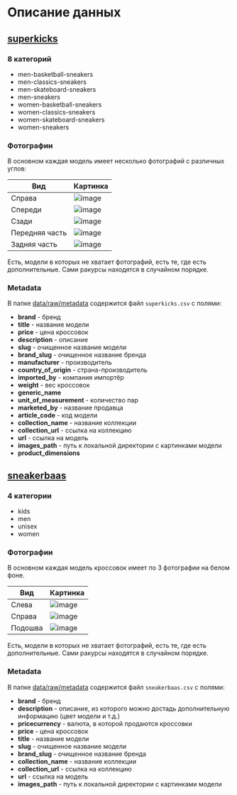 # Описание данных

## [superkicks](https://www.superkicks.in/)

### 8 категорий

- men-basketball-sneakers
- men-classics-sneakers
- men-skateboard-sneakers
- men-sneakers
- women-basketball-sneakers
- women-classics-sneakers
- women-skateboard-sneakers
- women-sneakers

### Фотографии

В основном каждая модель имеет несколько фотографий с различных углов:

| Вид            | Картинка                                                                                                    |
| -------------- | ----------------------------------------------------------------------------------------------------------- |
| Справа         | ![image](https://github.com/miem-refugees/sneakers-ml/assets/57370975/f2c43479-4069-42b7-87fe-12ead6d2943b) |
| Спереди        | ![image](https://github.com/miem-refugees/sneakers-ml/assets/57370975/1b8bb638-b1d2-48bb-b3de-e9ebcc16c907) |
| Сзади          | ![image](https://github.com/miem-refugees/sneakers-ml/assets/57370975/ebd62ffd-6ca5-4c39-b713-d6b4482f0dbf) |
| Передняя часть | ![image](https://github.com/miem-refugees/sneakers-ml/assets/57370975/dbc13ed8-54e3-4ece-9d2d-e49410a29500) |
| Задняя часть   | ![image](https://github.com/miem-refugees/sneakers-ml/assets/57370975/a025d0eb-f9cd-4bab-947f-723af3092ff5) |

Есть, модели в которых не хватает фотографий, есть те, где есть дополнительные. Сами ракурсы находятся в случайном порядке.

### Metadata

В папке [data/raw/metadata](/data/raw/metadata) содержится файл `superkicks.csv` с полями:

- **brand** - бренд
- **title** - название модели
- **price** - цена кроссовок
- **description** - описание
- **slug** - очищенное название модели
- **brand_slug** - очищенное название бренда
- **manufacturer** - производитель
- **country_of_origin** - страна-производитель
- **imported_by** - компания импортёр
- **weight** - вес кроссовок
- **generic_name**
- **unit_of_measurement** - количество пар
- **marketed_by** - название продавца
- **article_code** - код модели
- **collection_name** - название коллекции
- **collection_url** - ссылка на коллекцию
- **url** - ссылка на модель
- **images_path** - путь к локальной директории с картинками модели
- **product_dimensions**

## [sneakerbaas](https://www.sneakerbaas.com)

### 4 категории

- kids
- men
- unisex
- women

### Фотографии

В основном каждая модель кроссовок имеет по 3 фотографии на белом фоне.

| Вид     | Картинка                                                                                                    |
| ------- | ----------------------------------------------------------------------------------------------------------- |
| Слева   | ![image](https://github.com/miem-refugees/sneakers-ml/assets/57370975/7e728431-1238-4589-9563-9b9dd4d36960) |
| Справа  | ![image](https://github.com/miem-refugees/sneakers-ml/assets/57370975/a590de7f-e0f2-47e0-825c-2b4ff788a2e4) |
| Подошва | ![image](https://github.com/miem-refugees/sneakers-ml/assets/57370975/22d2e9e8-df51-4c3b-89b9-c21b0f15ae2e) |

Есть, модели в которых не хватает фотографий, есть те, где есть дополнительные. Сами ракурсы находятся в случайном порядке.

### Metadata

В папке [data/raw/metadata](/data/raw/metadata) содержится файл `sneakerbaas.csv` с полями:

- **brand** - бренд
- **description** - описание, из которого можно достадь дополнительную информацию (цвет модели и т.д.)
- **pricecurrency** - валюта, в которой продаются кроссовки
- **price** - цена кроссовок
- **title** - название модели
- **slug** - очищенное название модели
- **brand_slug** - очищенное название бренда
- **collection_name** - название коллекции
- **collection_url** - ссылка на коллекцию
- **url** - ссылка на модель
- **images_path** - путь к локальной директории с картинками модели
